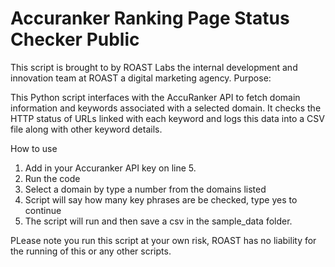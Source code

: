 # Accuranker Ranking Page Status Checker Public

This script is brought to by ROAST Labs the internal development and innovation team at ROAST a digital marketing agency.
Purpose:

This Python script interfaces with the AccuRanker API to fetch domain information and keywords associated with a selected domain. It checks the HTTP status of URLs linked with each keyword and logs this data into a CSV file along with other keyword details.

How to use

1. Add in your Accuranker API key on line 5.
2. Run the code
3. Select a domain by type a number from the domains listed
4. Script will say how many key phrases are be checked, type yes to continue
5. The script will run and then save a csv in the sample_data folder.

PLease note you run this script at your own risk, ROAST has no liability for the running of this or any other scripts.
